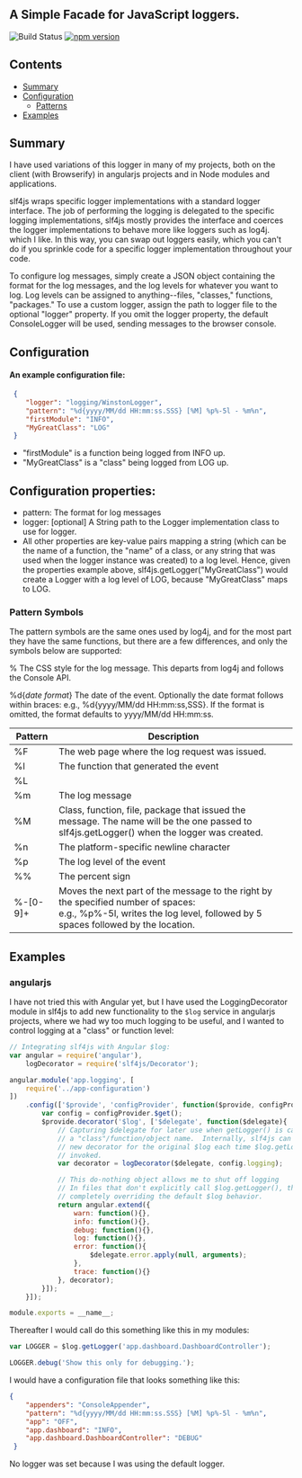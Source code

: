 ## A Simple Facade for JavaScript loggers.

![Build Status](https://travis-ci.org/pford68/slf4js.svg?branch=master)
[![npm version](https://badge.fury.io/js/slf4js.svg)](https://badge.fury.io/js/slf4js)

## Contents
* [Summary](#summary)
* [Configuration](#configuration)
  * [Patterns](#pattern-symbols)
* [Examples](#examples)  

## Summary
I have used variations of this logger in many of my projects, both on the client (with Browserify) in angularjs
projects and in Node modules and applications.

slf4js wraps specific logger implementations with a standard logger interface.  The job of performing the 
logging is delegated to the specific logging implementations, slf4js mostly provides the interface and 
coerces the logger implementations to behave more like loggers such as log4j. which I like.  In this way, 
you can swap out loggers easily, which you can't do if you sprinkle code for a specific logger 
implementation throughout your code.

To configure log messages, simply create a JSON object containing the format for the log messages, 
and the log levels for whatever you want to log.  Log levels can be assigned to anything--files, "classes," functions, "packages."
To use a custom logger, assign the path to logger file to the optional "logger" property.
If you omit the logger property, the default ConsoleLogger will be used, sending messages to the browser console.

## Configuration 
#### An example configuration file:
```json
 {
    "logger": "logging/WinstonLogger",
    "pattern": "%d{yyyy/MM/dd HH:mm:ss.SSS} [%M] %p%-5l - %m%n",
    "firstModule": "INFO",                     
    "MyGreatClass": "LOG"                      
 }
``` 
* "firstModule" is a function being logged from INFO up.
* "MyGreatClass" is a "class" being logged from LOG up.
</p>
 
## Configuration properties:
* pattern:  The format for log messages
* logger:  [optional] A String path to the Logger implementation class to use for logger. 
* All other properties are key-value pairs mapping a string (which can be the name of a function, the "name"
       of a class, or any string that was used when the logger instance was created) to a log level.  Hence,
       given the properties example above, slf4js.getLogger("MyGreatClass") would create a Logger with a
       log level of LOG, because "MyGreatClass" maps to LOG.


### Pattern Symbols
The pattern symbols are the same ones used by log4j, and for the most part they have the same functions,
but there are a few differences, and only the symbols below are supported:

% The CSS style for the log message.  This departs from log4j and follows the Console API.


%d{<i>date format</i>}
The date of the event.  Optionally the date format follows within braces:
e.g., %d{yyyy/MM/dd HH:mm:ss,SSS}.  If the format is omitted, the format defaults to yyyy/MM/dd HH:mm:ss.

| Pattern  | Description |
| -------- | --------------
| %F       | The web page where the log request was issued. |
| %l       | The function that generated the event |
| %L       | |
| %m       | The log message |
| %M       | Class, function, file, package that issued the message.  The name will be the one passed to slf4js.getLogger() when the logger was created. |
| %n       | The platform-specific newline character |
| %p       | The log level of the event |
| %%       | The percent sign |
| %-[0-9]+ | Moves the next part of the message to the right by the specified number of spaces:  <br />e.g., %p%-5l, writes the log level, followed by 5 spaces followed by the location. |


## Examples
### angularjs
I have not tried this with Angular yet, but I have used the LoggingDecorator module in slf4js to add new functionality
to the `$log` service in angularjs projects, where we had wy too much logging to be useful, and I wanted to
control logging at a "class" or function level:

```javascript
// Integrating slf4js with Angular $log:
var angular = require('angular'),
    logDecorator = require('slf4js/Decorator');

angular.module('app.logging', [
    require('../app-configuration')
])
    .config(['$provide', 'configProvider', function($provide, configProvider){
        var config = configProvider.$get();
        $provide.decorator('$log', ['$delegate', function($delegate){
            // Capturing $delegate for later use when getLogger() is called with
            // a "class"/function/object name.  Internally, slf4js can create a
            // new decorator for the original $log each time $log.getLogger() is
            // invoked.
            var decorator = logDecorator($delegate, config.logging);

            // This do-nothing object allows me to shut off logging
            // In files that don't explicitly call $log.getLogger(), thereby
            // completely overriding the default $log behavior.
            return angular.extend({
                warn: function(){},
                info: function(){},
                debug: function(){},
                log: function(){},
                error: function(){
                    $delegate.error.apply(null, arguments);
                },
                trace: function(){}
            }, decorator);
        }]);
    }]);

module.exports = __name__;
```

Thereafter I would call do this something like this in my modules:


```javascript
var LOGGER = $log.getLogger('app.dashboard.DashboardController');

LOGGER.debug('Show this only for debugging.');
```

I would have a configuration file that looks something like this:
```json
{
    "appenders": "ConsoleAppender",
    "pattern": "%d{yyyy/MM/dd HH:mm:ss.SSS} [%M] %p%-5l - %m%n",
    "app": "OFF",                     
    "app.dashboard": "INFO",
    "app.dashboard.DashboardController": "DEBUG"
 }
```

No logger was set because I was using the default logger.
